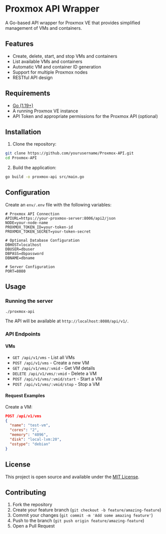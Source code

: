 # Proxmox API Wrapper

A Go-based API wrapper for Proxmox VE that provides simplified management of VMs and containers.

## Features

- Create, delete, start, and stop VMs and containers
- List available VMs and containers
- Automatic VM and container ID generation
- Support for multiple Proxmox nodes
- RESTful API design

## Requirements

- [Go (1.19+)](https://golang.org/)
- A running Proxmox VE instance
- API Token and appropriate permissions for the Proxmox API (optional)

## Installation

1. Clone the repository:
```bash
git clone https://github.com/yourusername/Proxmox-API.git
cd Proxmox-API
```

2. Build the application:
```bash
go build -o proxmox-api src/main.go
```

## Configuration

Create an `env/.env` file with the following variables:

```
# Proxmox API Connection
APIURL=https://your-proxmox-server:8006/api2/json
NODE=your-node-name
PROXMOX_TOKEN_ID=your-token-id
PROXMOX_TOKEN_SECRET=your-token-secret

# Optional Database Configuration
DBHOST=localhost
DBUSER=dbuser
DBPASS=dbpassword
DBNAME=dbname

# Server Configuration
PORT=8080
```

## Usage

### Running the server

```bash
./proxmox-api
```

The API will be available at `http://localhost:8080/api/v1/`.

### API Endpoints

#### VMs

- `GET /api/v1/vms` - List all VMs
- `POST /api/v1/vms` - Create a new VM
- `GET /api/v1/vms/:vmid` - Get VM details
- `DELETE /api/v1/vms/:vmid` - Delete a VM
- `POST /api/v1/vms/:vmid/start` - Start a VM
- `POST /api/v1/vms/:vmid/stop` - Stop a VM

#### Request Examples

Create a VM:
```json
POST /api/v1/vms
{
  "name": "test-vm",
  "cores": "2",
  "memory": "4096",
  "disk": "local-lvm:20",
  "ostype": "debian"
}
```

## License

This project is open source and available under the [MIT License](LICENSE).

## Contributing

1. Fork the repository
2. Create your feature branch (`git checkout -b feature/amazing-feature`)
3. Commit your changes (`git commit -m 'Add some amazing feature'`)
4. Push to the branch (`git push origin feature/amazing-feature`)
5. Open a Pull Request
